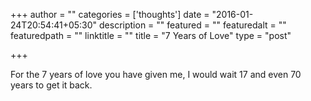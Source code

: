 +++
author = ""
categories = ['thoughts']
date = "2016-01-24T20:54:41+05:30"
description = ""
featured = ""
featuredalt = ""
featuredpath = ""
linktitle = ""
title = "7 Years of Love"
type = "post"

+++

For the 7 years of love you have given me, I would wait 17 and even 70 years to get it back.


